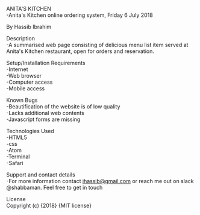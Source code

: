 ANITA'S KITCHEN
<br/> -Anita's Kitchen online ordering system, Friday 6 July 2018</br>

By Hassib Ibrahim<br/>

Description
<br/>-A summarised web page consisting of delicious menu list item served at Anita's Kitchen restaurant, open for orders and reservation.

Setup/Installation Requirements
<br/>-Internet
<br/>-Web browser
<br/>-Computer access
<br/>-Mobile access

Known Bugs
<br/>-Beautification of the website is of low quality
<br/>-Lacks additional web contents
<br/>-Javascript forms are missing

Technologies Used
<br/>-HTML5
<br/>-css
<br/>-Atom
<br/>-Terminal
<br/>-Safari

Support and contact details
<br/>-For more information contact ihassib@gmail.com or reach me out on slack @shabbaman. Feel free to get in touch

License
<br/>Copyright (c) {2018} {MIT license}

